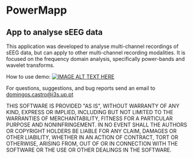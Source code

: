 # PowerMapp

## App to analyse sEEG data


This application was developed to analyse multi-channel recordings of sEEG data, but can apply to other multi-channel recording modalities. It is focused on the frequency domain analysis, specifically power-bands and wavelet transforms.

How to use demo:
[![IMAGE ALT TEXT HERE](https://img.youtube.com/vi/ucS1hMOwhN4/0.jpg)](https://www.youtube.com/watch?v=ucS1hMOwhN4)

For questions, suggestions, and bug reports send an email to domingos.castro@i3s.up.pt

THIS SOFTWARE IS PROVIDED "AS IS", WITHOUT WARRANTY OF ANY KIND, EXPRESS OR IMPLIED, INCLUDING BUT NOT LIMITED TO THE WARRANTIES OF MERCHANTABILITY, FITNESS FOR A PARTICULAR PURPOSE AND NONINFRINGEMENT. IN NO EVENT SHALL THE AUTHORS OR COPYRIGHT HOLDERS BE LIABLE FOR ANY CLAIM, DAMAGES OR OTHER LIABILITY, WHETHER IN AN ACTION OF CONTRACT, TORT OR OTHERWISE, ARISING FROM, OUT OF OR IN CONNECTION WITH THE SOFTWARE OR THE USE OR OTHER DEALINGS IN THE SOFTWARE.
